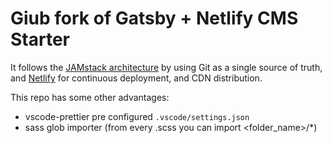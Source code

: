 # Giub fork of Gatsby + Netlify CMS Starter

It follows the [JAMstack architecture](https://jamstack.org) by using Git as a single source of truth, and [Netlify](https://www.netlify.com) for continuous deployment, and CDN distribution.

This repo has some other advantages:

- vscode-prettier pre configured `.vscode/settings.json`
- sass glob importer (from every .scss you can import <folder_name>/\*)
